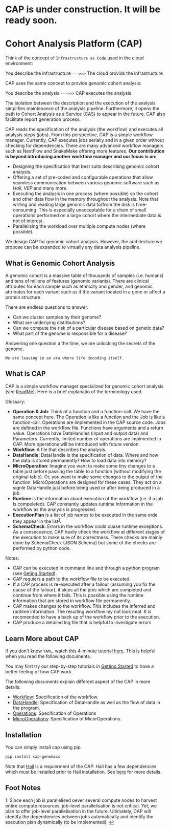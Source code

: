 # CAP is under construction. It will be ready soon.
# Cohort Analysis Platform (CAP)

Think of the concept of `Infrastructure as Code` used in the cloud environment:

You describe the infrastructure `--->>>` The cloud provids the infrastructure

CAP uses the same concept to provide genomic cohort analysis:

You describe the analysis `--->>>` CAP executes the analysis

The isolation between the description and the execution of the analysis simplifies maintenance of the analysis pipeline. Furthermore, it opens the path to Cohort Analysis as a Service (CAS) to appear in the future. CAP also facilitate report generation process.

CAP reads the specification of the analysis (the workflow) and executes all analysis steps (jobs). From this perspective, CAP is a simple workflow manager. Currently, CAP executes jobs serially and in a given order without checking for dependencies. There are many advanced workflow managers such as NextFlow and SnakeMake offering more features. **Our contribution is beyond introducing another workflow manager and our focus is on:**
- Designing the specification that best suits describing genomic cohort analysis. 
- Offering a set of pre-coded and configurable operations that allow seamless communication between various genomic software such as *Hail*, *VEP* and many more.
- Executing the analysis in one process (where possible) so the cohort and other data flow in the memory throughout the analysis. Note that writing and reading large genomic data to/from the disk is time-consuming. This is especially unacceptable for a chain of small operations performed on a large cohort where the intermediate data is not of interest.
- Parallelising the workload over multiple compute nodes (where possible).

We design CAP for genomic cohort analysis. However, the architecture we propose can be expanded to virtually any data analysis pipeline.  

## What is Genomic Cohort Analysis
A genomic cohort is a massive table of thousands of samples (i.e. humans) and tens of millons of features (genomic variants). There are clinical attributes for each sample such as ethnicity and gender, and genomic attributes for each variant such as if the variant located in a gene or affect a protein structure.

There are endless questions to answer.
- Can we cluster samples by their genome?
- What are underlying distributions?
- Can we compute the risk of a particular disease based on genetic data?
- What part of the genome is responsible for a disease?

Answering one question a the time, we are unlocking the secrets of the genome.

`We are leaving in an era where life decoding itself.`

## What is CAP

CAP is a simple workflow manager specialized for genomic cohort analysis (see [ReadMe](../README.md)).
Here is a brief explanatio of the terminology used.

Glossary:
- **Operation & Job**: Think of a function and a function-call. We have the same concept here. The Operation is like a function and the Job is like a function-call. Operations are implemented in the CAP source code. Jobs are defined in the workflow file. Functions have arguments and a return value. Operations have DataHandles (input and output data) and Parameters. Currently, limited number of operations are implmented in CAP. More operations will be introduced with future version.
- **Workflow**: A file that describes the analysis.
- **DataHandle**: DataHandle is the specification of data. Where and how the data is stored permanently? How to load data into memory? 
- **MicroOperation**: Imagine you want to make some tiny changes to a table just before passing the table to a function (without modifying the original table). Or, you want to make some changes to the output of the function. MicroOperations are designed for these cases. They act on a signle DataHandle just before being used or after being produced in a job. 
- **Runtime** is the information about execution of the workflow (i.e. if a job is compeleted). CAP constantly updates runtime information in the workflow as the analysis is progressed. 
- **ExecutionPlan** is a list of job names to be executed in the same orde they appear in the list<sup id="ret_exec_plan">[1](#fn_exec_plan)</sup>.
- **SchemaCheck**: Errors in the workflow could cuase runtime exceptions. As a consecuence, CAP havily check the workflow at different stages of the execution to make sure of its correctness. There checks are mainly done by SchemaCheck (JSON Schema) but some of the checks are performed by python code.

Notes: 
- CAP can be executed in command line and through a python program (see [Geting Started](GetingStarted.md)).
- CAP requiers a path to the workflow file to be executed.
- If a CAP process is re-executed after a failour (assuming you fix the cause of the failour), it skips all the jobs which are completed and continue from where it fails. This is possible using the runtime information that are stored in workflow file permanently.
- CAP makes changes to the workflow. This includes the inferred and runtime information. The resulting workflow my not look neat. It is recomended to have a back up of the workflow prior to the execution.
- CAP produce a detailed log file that is helpful to investigate errors

## Learn More about CAP

If you don't know `YAML`, watch this 4-minute tutorial [here](https://youtu.be/0fbnyS_lHW4).
This is helpful when you read the following documents.

You may first try our step-by-step tutorials in [Getting Started](docs/GetingStarted.md) to have a better feeling of how CAP work.

The following documents explain different aspect of the CAP in more details:
- [Workflow](docs/Workflow.md): Specification of the workflow.
- [DataHandle](docs/DataHandle.md): Specification of DataHandle as well as the flow of data in the program.
- [Operations](docs/Operations.md): Specification of Operations
- [MicroOperations](docs/MicroOperations.md): Specification of MicorOperations.

## Installation
You can simply install cap using pip.
```bash
pip install cap-genomics
```

Note that [Hail](https://hail.is) is a requierment of the CAP. Hail has a few dependencies which must be installed prior to Hail installation. See [here](https://hail.is/docs/0.2/getting_started.html#installing-hail) for more details.


## Foot Notes
<a name="fn_exec_plan">1</a>: Since each job is parallelised oever several compute nodes to harvest entire compute resources, job-level parallelisation is not critical. Yet, we plan to offer job-level parallelisation in the future. Ultimately, CAP will identify the dependencies between jobs automatically and identify the execution plan dynamically (to be implemented). [↩](#ret_exec_plan)
